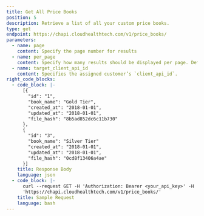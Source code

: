 ```yaml
---
title: Get All Price Books
position: 5
description: Retrieve a list of all your custom price books.
type: get
endpoint: https://chapi.cloudhealthtech.com/v1/price_books/
parameters:
  - name: page
    content: Specify the page number for results
  - name: per_page
    content: Specify how many results should be displayed per page. Default value is 30.
  - name: target_client_api_id
    content: Specifies the assigned customer’s `client_api_id`.
right_code_blocks:
  - code_block: |-
      [{
        "id": "1",
        "book_name": "Gold Tier",
        "created_at": "2018-01-01",
        "updated_at": "2018-01-01",
        "file_hash": "8b5ad852dc6c11b730"
      },
      {
        "id": "3",
        "book_name": "Silver Tier"
        "created_at": "2018-01-01",
        "updated_at": "2018-01-01",
        "file_hash": "0cd8f13406a4ae"
      }]
    title: Response Body
    language: json
  - code_block: |-
      curl --request GET -H 'Authorization: Bearer <your_api_key>' -H 'Content-Type: application/json'
      'https://chapi.cloudhealthtech.com/v1/price_books/'
    title: Sample Request
    language: bash
---
```

